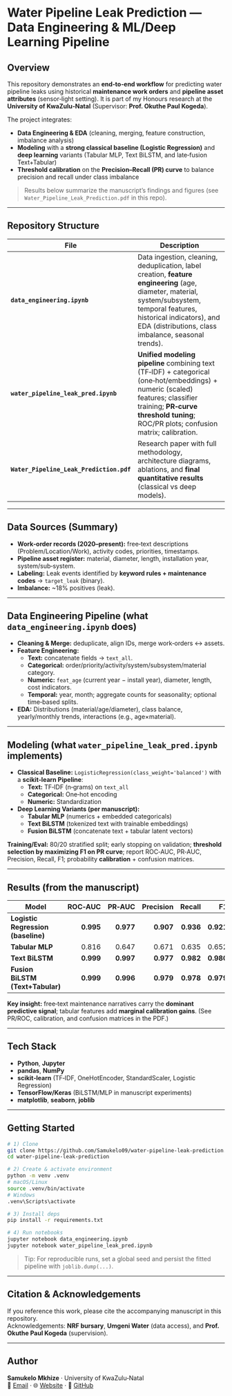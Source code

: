 # Water Pipeline Leak Prediction — Data Engineering & ML/Deep Learning Pipeline

## Overview
This repository demonstrates an **end‑to‑end workflow** for predicting water pipeline leaks using historical **maintenance work orders** and **pipeline asset attributes** (sensor‑light setting). It is part of my Honours research at the **University of KwaZulu‑Natal** (Supervisor: **Prof. Okuthe Paul Kogeda**).

The project integrates:
- **Data Engineering & EDA** (cleaning, merging, feature construction, imbalance analysis)  
- **Modeling** with a **strong classical baseline (Logistic Regression)** and **deep learning** variants (Tabular MLP, Text BiLSTM, and late‑fusion Text+Tabular)  
- **Threshold calibration** on the **Precision–Recall (PR) curve** to balance precision and recall under class imbalance

> Results below summarize the manuscript’s findings and figures (see `Water_Pipeline_Leak_Prediction.pdf` in this repo).

---

## Repository Structure

| File | Description |
| --- | --- |
| **`data_engineering.ipynb`** | Data ingestion, cleaning, deduplication, label creation, **feature engineering** (age, diameter, material, system/subsystem, temporal features, historical indicators), and EDA (distributions, class imbalance, seasonal trends). |
| **`water_pipeline_leak_pred.ipynb`** | **Unified modeling pipeline** combining text (TF‑IDF) + categorical (one‑hot/embeddings) + numeric (scaled) features; classifier training; **PR‑curve threshold tuning**; ROC/PR plots; confusion matrix; calibration. |
| **`Water_Pipeline_Leak_Prediction.pdf`** | Research paper with full methodology, architecture diagrams, ablations, and **final quantitative results** (classical vs deep models). |

---

## Data Sources (Summary)
- **Work‑order records (2020–present):** free‑text descriptions (Problem/Location/Work), activity codes, priorities, timestamps.  
- **Pipeline asset register:** material, diameter, length, installation year, system/sub‑system.
- **Labeling:** Leak events identified by **keyword rules + maintenance codes** → `target_leak` (binary).  
- **Imbalance:** ~18% positives (leak).

---

## Data Engineering Pipeline (what `data_engineering.ipynb` does)
- **Cleaning & Merge:** deduplicate, align IDs, merge work‑orders ↔ assets.  
- **Feature Engineering:**  
  - **Text:** concatenate fields → `text_all`.  
  - **Categorical:** order/priority/activity/system/subsystem/material category.  
  - **Numeric:** `feat_age` (current year − install year), diameter, length, cost indicators.  
  - **Temporal:** year, month; aggregate counts for seasonality; optional time‑based splits.  
- **EDA:** Distributions (material/age/diameter), class balance, yearly/monthly trends, interactions (e.g., age×material).

---

## Modeling (what `water_pipeline_leak_pred.ipynb` implements)
- **Classical Baseline:** `LogisticRegression(class_weight='balanced')` with a **scikit‑learn Pipeline**:  
  - **Text:** TF‑IDF (n‑grams) on `text_all`  
  - **Categorical:** One‑hot encoding  
  - **Numeric:** Standardization  
- **Deep Learning Variants (per manuscript):**  
  - **Tabular MLP** (numerics + embedded categoricals)  
  - **Text BiLSTM** (tokenized text with trainable embeddings)  
  - **Fusion BiLSTM** (concatenate text + tabular latent vectors)

**Training/Eval:** 80/20 stratified split; early stopping on validation; **threshold selection by maximizing F1 on PR curve**; report ROC‑AUC, PR‑AUC, Precision, Recall, F1; probability **calibration** + confusion matrices.

---

## Results (from the manuscript)
| Model | ROC‑AUC | PR‑AUC | Precision | Recall | F1 |
| --- | ---:| ---:| ---:| ---:| ---:|
| **Logistic Regression (baseline)** | **0.995** | **0.977** | **0.907** | **0.936** | **0.921** |
| **Tabular MLP** | 0.816 | 0.647 | 0.671 | 0.635 | 0.652 |
| **Text BiLSTM** | **0.999** | **0.997** | **0.977** | **0.982** | **0.980** |
| **Fusion BiLSTM (Text+Tabular)** | **0.999** | **0.996** | **0.979** | **0.978** | **0.979** |

**Key insight:** free‑text maintenance narratives carry the **dominant predictive signal**; tabular features add **marginal calibration gains**. (See PR/ROC, calibration, and confusion matrices in the PDF.)

---

## Tech Stack
- **Python**, **Jupyter**  
- **pandas**, **NumPy**  
- **scikit‑learn** (TF‑IDF, OneHotEncoder, StandardScaler, Logistic Regression)  
- **TensorFlow/Keras** (BiLSTM/MLP in manuscript experiments)  
- **matplotlib**, **seaborn**, **joblib**

---

## Getting Started
```bash
# 1) Clone
git clone https://github.com/Samukelo09/water-pipeline-leak-prediction.git
cd water-pipeline-leak-prediction

# 2) Create & activate environment
python -m venv .venv
# macOS/Linux
source .venv/bin/activate
# Windows
.venv\Scripts\activate

# 3) Install deps
pip install -r requirements.txt

# 4) Run notebooks
jupyter notebook data_engineering.ipynb
jupyter notebook water_pipeline_leak_pred.ipynb
```

> Tip: For reproducible runs, set a global seed and persist the fitted pipeline with `joblib.dump(...)`.

---

## Citation & Acknowledgements
If you reference this work, please cite the accompanying manuscript in this repository.  
Acknowledgements: **NRF bursary**, **Umgeni Water** (data access), and **Prof. Okuthe Paul Kogeda** (supervision).

---

##  Author
**Samukelo Mkhize** · University of KwaZulu‑Natal  
📧 [Email](mailto:samkelomanager@gmail.com) · 🌐 [Website](https://samukelo09.github.io/My-Personal-Portfolio/) · 🔗 [GitHub](https://github.com/Samukelo09)
